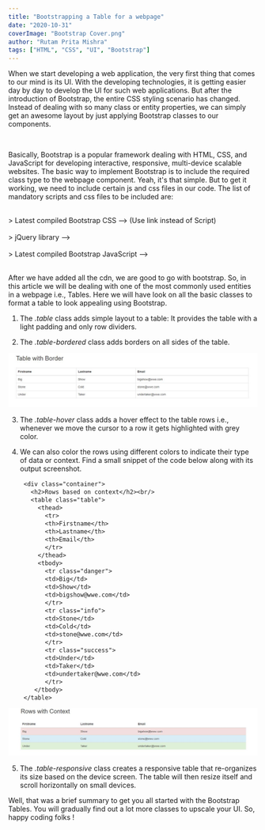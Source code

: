 ```yaml
---
title: "Bootstrapping a Table for a webpage"
date: "2020-10-31"
coverImage: "Bootstrap Cover.png"
author: "Rutam Prita Mishra"
tags: ["HTML", "CSS", "UI", "Bootstrap"]
---
```



When we start developing a web application, the very first thing that comes to our mind is its UI. With the developing technologies, it is getting easier day by day to develop the UI for such web applications. But after the introduction of Bootstrap, the entire CSS styling scenario has changed. Instead of dealing with so many class or entity properties, we can simply get an awesome layout by just applying Bootstrap classes to our components.

<br/>

Basically, Bootstrap is a popular framework dealing with HTML, CSS, and JavaScript for developing interactive, responsive, multi-device scalable websites. The basic way to implement Bootstrap is to include the required class type to the webpage component. Yeah, it's that simple. But to get it working, we need to include certain js and css files in our code. The list of mandatory scripts and css files to be included are:

<br/>
 > Latest compiled Bootstrap CSS --> <script rel="stylesheet" href="https://maxcdn.bootstrapcdn.com/bootstrap/4.5.2/css/bootstrap.css"></script> (Use link instead of Script)<br/><br/>
 > jQuery library --> <script src="https://ajax.googleapis.com/ajax/libs/jquery/3.5.1/jquery.js"></script><br/><br/>
 > Latest compiled Bootstrap JavaScript --> <script src="https://maxcdn.bootstrapcdn.com/bootstrap/4.5.2/js/bootstrap.js"></script><br/><br/>

After we have added all the cdn, we are good to go with bootstrap. So, in this article we will be dealing with one of the most commonly used entities in a webpage i.e., Tables. Here we will have look on all the basic classes to format a table to look appealing using Bootstrap.<br>

1. The <i>.table</i> class adds simple layout to a table:
    It provides the table with a light padding and only row dividers.
    
2. The <i>.table-bordered</i> class adds borders on all sides of the table.

![Border Table](borderTable.JPG)


3. The <i>.table-hover</i> class adds a hover effect to the table rows i.e., whenever we move the cursor to a row it gets highlighted with grey color.

4. We can also color the rows using different colors to indicate their type of data or context. Find a small snippet of the code below along with its output screenshot.

      
      
      <body>

        <div class="container">
          <h2>Rows based on context</h2><br/>
          <table class="table">
            <thead>
              <tr>
              <th>Firstname</th>
              <th>Lastname</th>
              <th>Email</th>
              </tr>
            </thead>
            <tbody>
              <tr class="danger">
              <td>Big</td>
              <td>Show</td>
              <td>bigshow@wwe.com</td>
              </tr>
              <tr class="info">
              <td>Stone</td>
              <td>Cold</td>
              <td>stone@wwe.com</td>
              </tr>
              <tr class="success">
              <td>Under</td>
              <td>Taker</td>
              <td>undertaker@wwe.com</td>
              </tr>
           </tbody>
        </table>
      </div>
    </body>
    
![Row Context](RowContext.JPG)
    
5. The <i>.table-responsive</i> class creates a responsive table that re-organizes its size based on the device screen. The table will then resize itself and scroll horizontally on small devices.


Well, that was a brief summary to get you all started with the Bootstrap Tables. You will gradually find out a lot more classes to upscale your UI. So, happy coding folks !
